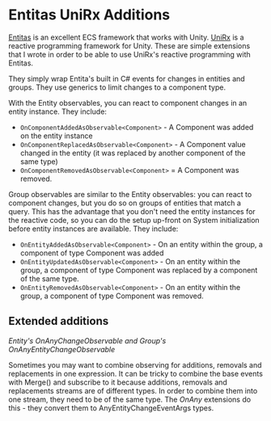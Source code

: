 # Entitas UniRx Additions

[Entitas](https://github.com/neuecc/UniRx) is an excellent ECS framework that works with Unity. [UniRx](https://github.com/neuecc/UniRx) is a reactive programming framework for Unity. These are simple extensions that I wrote in order to be able to use UniRx's reactive programming with Entitas.  

They simply wrap Entita's built in C# events for changes in entities and groups. They use generics to limit changes to a component type.

With the Entity observables, you can react to component changes in an entity instance. They include:

 - `OnComponentAddedAsObservable<Component>` - A Component was added on the entity instance
 - `OnComponentReplacedAsObservable<Component>` - A Component value changed in the entity (it was replaced by another component of the same type)
 - `OnComponentRemovedAsObservable<Component>` = A Component was removed.

Group observables are similar to the Entity observables: you can react to component changes, but you do so on groups of entities that match a query.  This has the advantage that you don't need the entity instances for the reactive code, so you can do the setup up-front on System initialization before entity instances are available. They include:

 - `OnEntityAddedAsObservable<Component>` - On an entity within the group, a component of type Component was added
 - `OnEntityUpdatedAsObservable<Component>` - On an entity within the group, a component of type Component was replaced by a component of the same type.
 - `OnEntityRemovedAsObservable<Component>` - On an entity within the group, a component of type Component was removed.

## Extended additions

*Entity's OnAnyChangeObservable<Component> and Group's OnAnyEntityChangeObservable*

Sometimes you may want to combine observing for additions, removals and replacements in one expression.  It can be tricky to combine the base events with Merge() and subscribe to it because additions, removals and replacements streams are of different types.  In order to combine them into one stream, they need to be of the same type. The _OnAny_ extensions do this - they convert them to AnyEntityChangeEventArgs types.
